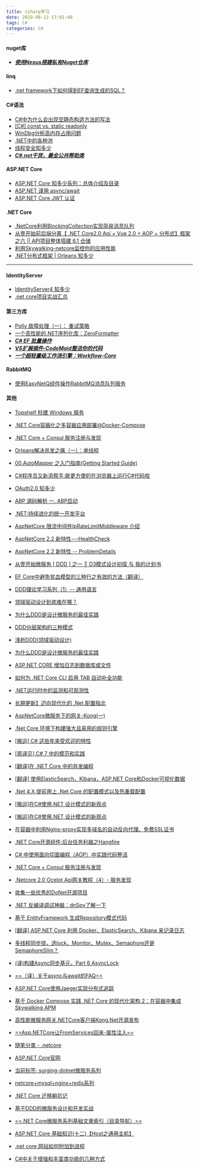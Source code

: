 ```yaml
---
title: csharp学习
date: 2019-08-13 17:01:40
tags: C#
categories: C#
---
```

#### nuget库
- [***使用Nexus搭建私有Nuget仓库***](https://www.cnblogs.com/Erik_Xu/p/9211471.html)
#### linq
- [.net framework下如何得到EF查询生成的SQL？](https://www.cnblogs.com/chengxiaohui/articles/2091942.html)
#### C#语法
- [C#中为什么会出现空静态构造方法的写法](https://www.jianshu.com/p/5d9656637ca0?utm_campaign=hugo&utm_medium=reader_share&utm_content=note&utm_source=weixin-friends)
- [[C#] const vs. static readonly](https://www.jianshu.com/p/62578c8faa52?utm_campaign=hugo&utm_medium=reader_share&utm_content=note&utm_source=weixin-friends)
- [WinDbg分析高内存占用问题](https://www.jianshu.com/p/af2fcbc35331?utm_campaign=hugo&utm_medium=reader_share&utm_content=note&utm_source=weixin-friends)
- [.NET中的各种池](https://www.jianshu.com/p/eb76ee348496?utm_campaign=hugo&utm_medium=reader_share&utm_content=note&utm_source=weixin-friends)
- [线程安全知多少](https://www.jianshu.com/p/a1dda5c0ae78?utm_campaign=hugo&utm_medium=reader_share&utm_content=note&utm_source=weixin-friends)
- [***C#.net干货，最全公共帮助类***](https://www.jianshu.com/p/71c5d555ae2d?utm_campaign=hugo&utm_medium=reader_share&utm_content=note&utm_source=weixin-friends)
#### ASP.NET Core
- [ASP.NET Core 知多少系列：总体介绍及目录](https://www.jianshu.com/p/a30fbf5b8a96)
- [ASP.NET 谨用 async/await](https://www.jianshu.com/p/33fe0b5f19c1?utm_campaign=hugo&utm_medium=reader_share&utm_content=note&utm_source=weixin-friends)
- [ASP.NET Core JWT 认证](https://www.jianshu.com/p/be936f1fba95?utm_campaign=hugo&utm_medium=reader_share&utm_content=note&utm_source=weixin-friends)
#### .NET Core
- [.NetCore利用BlockingCollection实现简易消息队列](https://www.jianshu.com/p/5c0cd3424574?utm_campaign=hugo&utm_medium=reader_share&utm_content=note&utm_source=weixin-friends)
- [从壹开始前后端分离【 .NET Core2.0 Api + Vue 2.0 + AOP + 分布式】框架之六 || API项目整体搭建 6.1 仓储](https://www.jianshu.com/p/260f41612a8c?utm_campaign=hugo&utm_medium=reader_share&utm_content=note&utm_source=weixin-friends)
- [利用Skywalking-netcore监控你的应用性能](https://www.jianshu.com/p/3ddd986c7581?utm_campaign=hugo&utm_medium=reader_share&utm_content=note&utm_source=weixin-friends)
- [.NET分布式框架 | Orleans 知多少](https://www.jianshu.com/p/116da07c8469?utm_campaign=hugo&utm_medium=reader_share&utm_content=note&utm_source=weixin-friends)
---
#### IdentityServer
- [IdentityServer4 知多少](https://www.jianshu.com/p/56b577d8f786?utm_campaign=hugo&utm_medium=reader_share&utm_content=note&utm_source=weixin-friends)
- [.net core项目实战汇总](https://www.jianshu.com/p/7e4fc6b05411?utm_campaign=hugo&utm_medium=reader_share&utm_content=note&utm_source=weixin-friends)
#### 第三方库
- [Polly 故障处理（一）： 重试策略](https://www.jianshu.com/p/7be8cd1152a3?utm_campaign=hugo&utm_medium=reader_share&utm_content=note&utm_source=weixin-friends)
- [一个高性能的.NET序列化库：ZeroFormatter](https://www.jianshu.com/p/87aa4277e515?utm_campaign=hugo&utm_medium=reader_share&utm_content=note&utm_source=weixin-friends)
- [***C# EF 批量操作***](https://www.jianshu.com/p/dff3c684a0e4?utm_campaign=hugo&utm_medium=reader_share&utm_content=note&utm_source=weixin-friends)
- [***VS扩展插件-CodeMaid整洁你的代码***](https://www.jianshu.com/p/df7e85f02071?utm_campaign=hugo&utm_medium=reader_share&utm_content=note&utm_source=weixin-friends)
- [***一个超轻量级工作流引擎：Workflow-Core***](https://mp.weixin.qq.com/s?__biz=MzA4NzQzNTg4Ng==&mid=2651729407&idx=1&sn=8e6065851bcf48142047817521694532&chksm=8bc3f2febcb47be89e67da7f07076f71d9c3e7dc7aeb39647c4c1ae907f1f07b7bdda6b20cd8&mpshare=1&scene=1&srcid=&key=e8b343f779d182b959669407da52b93b2a8477e7aa54e7a67127c17147ba6bcc8e161c96317a846326392f9104abd8db1887eea9d123de07575fb7e72c687ac78c6afb0224f9302bc8c7bd4e30633f1b&ascene=1&uin=MzE3NjE2NTk5MA%3D%3D&devicetype=Windows+10&version=62060833&lang=zh_CN&pass_ticket=2taP6g9FalzPw0k8J%2Ba4X7JdMqxweFsd5AdpjKIoFQlE6wUpZVdtj3Z11%2BJwZpP%2F)
<!--more-->
#### RabbitMQ
- [使用EasyNetQ组件操作RabbitMQ消息队列服务](https://www.jianshu.com/p/bba32c82565c?utm_campaign=hugo&utm_medium=reader_share&utm_content=note&utm_source=weixin-friends)
#### 其他
- [Topshelf 秒建 Windows 服务](https://www.jianshu.com/p/f2365e7b439c?utm_campaign=hugo&utm_medium=reader_share&utm_content=note&utm_source=weixin-friends)
- [.NET Core容器化之多容器应用部署@Docker-Compose](https://www.jianshu.com/p/1cf84a27de0f?utm_campaign=hugo&utm_medium=reader_share&utm_content=note&utm_source=weixin-friends)

- [.NET Core + Consul 服务注册与发现](https://www.jianshu.com/p/4aaaee6e9ce1?utm_campaign=hugo&utm_medium=reader_share&utm_content=note&utm_source=weixin-friends)
- [Orleans解决并发之痛（一）：单线程](https://www.jianshu.com/p/141ea382d242?utm_campaign=hugo&utm_medium=reader_share&utm_content=note&utm_source=weixin-friends)
- [00.AutoMapper 之入门指南(Getting Started Guide)](https://www.jianshu.com/p/29ee5a94c1d9)
- [C#程序员又新添帮手:能更方便的在浏览器上运行C#代码啦](https://www.jianshu.com/p/d3cd461ca922?utm_campaign=hugo&utm_medium=reader_share&utm_content=note&utm_source=weixin-friends)

- [OAuth2.0 知多少](https://www.jianshu.com/p/a57bda33e992?utm_campaign=hugo&utm_medium=reader_share&utm_content=note&utm_source=weixin-friends)
- [ABP 源码解析 一. ABP启动](https://www.jianshu.com/p/8a25695e3c6c?utm_campaign=hugo&utm_medium=reader_share&utm_content=note&utm_source=weixin-friends)
- [.NET:持续进化的统一开发平台](https://www.jianshu.com/p/83261925a531?utm_campaign=hugo&utm_medium=reader_share&utm_content=note&utm_source=weixin-friends)
- [AspNetCore 限流中间件IpRateLimitMiddleware 介绍](https://www.jianshu.com/p/7c52ab7eb73f?utm_campaign=hugo&utm_medium=reader_share&utm_content=note&utm_source=weixin-friends)
- [AspNetCore 2.2 新特性---HealthCheck](https://www.jianshu.com/p/6fa0a8be8758?utm_campaign=hugo&utm_medium=reader_share&utm_content=note&utm_source=weixin-friends)
- [AspNetCore 2.2 新特性 -- ProblemDetails](https://www.jianshu.com/p/f8a39853d5f0?utm_campaign=hugo&utm_medium=reader_share&utm_content=note&utm_source=weixin-friends)
- [从壹开始微服务 [ DDD ] 之一 ║ D3模式设计初探 与 我的计划书](https://www.jianshu.com/p/0e743861cef6?utm_campaign=hugo&utm_medium=reader_share&utm_content=note&utm_source=weixin-friends)
- [EF Core中避免贫血模型的三种行之有效的方法（翻译）](https://www.jianshu.com/p/c3268e57d382?utm_campaign=hugo&utm_medium=reader_share&utm_content=note&utm_source=weixin-friends)
- [DDD理论学习系列（1）-- 通用语言](https://www.jianshu.com/p/ec729b949a1c?utm_campaign=hugo&utm_medium=reader_share&utm_content=note&utm_source=weixin-friends)
- [领域驱动设计到底难在哪？](https://www.jianshu.com/p/ab80cb9f307c?utm_campaign=hugo&utm_medium=reader_share&utm_content=note&utm_source=weixin-friends)
- [为什么DDD是设计微服务的最佳实践](https://www.jianshu.com/p/e1b32a5ee91c?utm_campaign=hugo&utm_medium=reader_share&utm_content=note&utm_source=weixin-friends)
- [DDD分层架构的三种模式](https://www.jianshu.com/p/a775836c7e25?utm_campaign=hugo&utm_medium=reader_share&utm_content=note&utm_source=weixin-friends)
- [浅析DDD(领域驱动设计)](https://www.jianshu.com/p/b6ec06d6b594?utm_campaign=hugo&utm_medium=reader_share&utm_content=note&utm_source=weixin-friends)
- [为什么DDD是设计微服务的最佳实践](https://www.jianshu.com/p/e1b32a5ee91c?utm_campaign=hugo&utm_medium=reader_share&utm_content=note&utm_source=weixin-friends)
- [ASP.NET CORE 增加日志到数据库或文件](https://www.jianshu.com/p/f34314388cc3?utm_campaign=hugo&utm_medium=reader_share&utm_content=note&utm_source=weixin-friends)
- [如何为 .NET Core CLI 启用 TAB 自动补全功能](https://www.jianshu.com/p/bc96281b4b56?utm_campaign=hugo&utm_medium=reader_share&utm_content=note&utm_source=weixin-friends)
- [.NET运行时中的监测和可观测性](https://www.jianshu.com/p/31629a1d880a?utm_campaign=hugo&utm_medium=reader_share&utm_content=note&utm_source=weixin-friends)
- [长期更新】迈向现代化的 .Net 配置指北](https://www.jianshu.com/p/5b87ead6ec3c?utm_campaign=hugo&utm_medium=reader_share&utm_content=note&utm_source=weixin-friends)
- [AspNetCore微服务下的网关-Kong(一)](https://www.jianshu.com/p/5b33111130b1?utm_campaign=hugo&utm_medium=reader_share&utm_content=note&utm_source=weixin-friends)
- [.Net Core 环境下构建强大且易用的规则引擎](https://www.jianshu.com/p/301ee544c1f0?utm_campaign=hugo&utm_medium=reader_share&utm_content=note&utm_source=weixin-friends)
- [[搬运] C# 这些年来受欢迎的特性](https://www.jianshu.com/p/59d445d38ad1?utm_campaign=hugo&utm_medium=reader_share&utm_content=note&utm_source=weixin-friends)
- [[周译见] C# 7 中的模范和实践](https://www.jianshu.com/p/d24c9b9ed805?utm_campaign=hugo&utm_medium=reader_share&utm_content=note&utm_source=weixin-friends)
- [[翻译]在 .NET Core 中的并发编程](https://www.jianshu.com/p/c6ba98367f5e?utm_campaign=hugo&utm_medium=reader_share&utm_content=note&utm_source=weixin-friends)
- [[翻译] 使用ElasticSearch，Kibana，ASP.NET Core和Docker可视化数据](https://www.jianshu.com/p/e5cf72a6c0c5?utm_campaign=hugo&utm_medium=reader_share&utm_content=note&utm_source=weixin-friends)
- [.Net 4.X 提前用上 .Net Core 的配置模式以及热重载配置](https://www.jianshu.com/p/c20beafc2ba4?utm_campaign=hugo&utm_medium=reader_share&utm_content=note&utm_source=weixin-friends)
- [[搬运]在C#使用.NET 设计模式的新观点](https://www.jianshu.com/p/6675708001d6?utm_campaign=hugo&utm_medium=reader_share&utm_content=note&utm_source=weixin-friends)
- [[搬运]在C#使用.NET 设计模式的新观点](https://www.jianshu.com/p/6675708001d6?utm_campaign=hugo&utm_medium=reader_share&utm_content=note&utm_source=weixin-friends)
- [在容器中利用Nginx-proxy实现多域名的自动反向代理、免费SSL证书](https://www.jianshu.com/p/2c6fd9e43aa7?utm_campaign=hugo&utm_medium=reader_share&utm_content=note&utm_source=weixin-friends)
- [.NET Core开源组件:后台任务利器之Hangfire](https://www.jianshu.com/p/3657496e5b0c?utm_campaign=hugo&utm_medium=reader_share&utm_content=note&utm_source=weixin-friends)
- [C# 中使用面向切面编程（AOP）中实践代码整洁](https://www.jianshu.com/p/550727589ced?utm_campaign=hugo&utm_medium=reader_share&utm_content=note&utm_source=weixin-friends)
- [.NET Core + Consul 服务注册与发现](https://www.jianshu.com/p/4aaaee6e9ce1?utm_campaign=hugo&utm_medium=reader_share&utm_content=note&utm_source=weixin-friends)
- [.Netcore 2.0 Ocelot Api网关教程（4）- 服务发现](https://www.jianshu.com/p/05a1bf2545a0?utm_campaign=hugo&utm_medium=reader_share&utm_content=note&utm_source=weixin-friends)
- [收集一些优秀的DoNet开源项目](https://www.jianshu.com/p/0ba213eba0af?utm_campaign=hugo&utm_medium=reader_share&utm_content=note&utm_source=weixin-friends)

- [.NET 反编译调试神器：dnSpy了解一下](https://www.jianshu.com/p/79171da13c99?utm_campaign=hugo&utm_medium=reader_share&utm_content=note&utm_source=weixin-friends)
- [基于 EntityFramework 生成Repository模式代码](https://www.jianshu.com/p/b5b12172c698?utm_campaign=hugo&utm_medium=reader_share&utm_content=note&utm_source=weixin-friends)
- [[翻译] ASP.NET Core 利用 Docker、ElasticSearch、Kibana 来记录日志](https://www.jianshu.com/p/90741cd9350f?utm_campaign=hugo&utm_medium=reader_share&utm_content=note&utm_source=weixin-friends)

- [多线程同步锁，选lock、Monitor、Mutex、Semaphore还是SemaphoreSlim？](https://blog.csdn.net/TonShine/article/details/88601761)
- [(译)构建Async同步基元，Part 6 AsyncLock](https://blog.csdn.net/weixin_33749131/article/details/85536112)
- [==（译）关于async与await的FAQ==](https://www.cnblogs.com/heyuquan/archive/2012/11/30/2795859.html)
- [ASP.NET Core使用Jaeger实现分布式追踪](https://mp.weixin.qq.com/s?__biz=MzAwNTMxMzg1MA==&mid=2654074601&idx=1&sn=21ed37da8c7a62cf000e92ef04ed22b5&chksm=80dbd2bcb7ac5baa04470ff20e8caeb4061b1e6fbbca3904f5110a3fcf56a30ac1912a5ff08c&mpshare=1&scene=1&srcid=0708rPmfW0JcjlkiI2GHsYp7&key=a1f36ea036ec35015cc163be38f38d7aade5af04149e7d131e4c8c6f4b0c6ffb038fabda2387582628692021d55ec58124737ff9385bfb22ae1c759020cb1c571c2c158218086d2d0cd5ca1c0154dc1b&ascene=1&uin=MzE3NjE2NTk5MA%3D%3D&devicetype=Windows+10&version=62060833&lang=zh_CN&pass_ticket=X566ATEkkxevEFO07UzgIWnudEIPSm%2FEqt1eL13IzUPo%2FWrTjZagZ2mS9mY7rbQv)
- [基于 Docker Compose 实践 .NET Core 的现代化架构 2：在容器中集成 Skywalking APM](https://mp.weixin.qq.com/s?__biz=MzAwNTMxMzg1MA==&mid=2654075646&idx=1&sn=7f3e406b330c8ebc8137b22c9bd2c841&chksm=80dbdeabb7ac57bd1596aec927ba205998dc0ece3aaef2c1573d7a3a42660dda9b4df477676f&mpshare=1&scene=1&srcid=&key=5d2b73313be61eb13a665cd97c060d1b2cff39e90525c2c4fa546b1061a960dbdb36b174112c0189e1d0526ff9ca59a4915d8c13089e441d8072baa7ef8f622c286a2de70161c3bbea2de74417dfa4de&ascene=1&uin=MzE3NjE2NTk5MA%3D%3D&devicetype=Windows+10&version=62060833&lang=zh_CN&pass_ticket=Zl2KwbUiLFNYJop%2F2cCNBkC6lY3DbZ%2BkUNKCOw6zTA5UdscsE5xGtIEF0BsyU6m7)
- [高性能微服务网关.NETCore客户端Kong.Net开源发布](https://www.cnblogs.com/viter/p/11142940.html)
- [==Asp.NETCore让FromServices回来-属性注入==](https://www.cnblogs.com/viter/p/11085318.html)
- [随笔分类 - .netcore](https://www.cnblogs.com/viter/category/1294247.html)
- [ASP.NET Core官网](https://docs.microsoft.com/zh-cn/aspnet/#pivot=core&panel=core_overview)
- [当前标签: surging-dotnet微服务系列](https://www.cnblogs.com/fanliang11/tag/surging/)
- [netcore+mysql+nginx+redis系列](https://www.cnblogs.com/MrHSR/category/1368488.html)
- [.NET Core 迁移躺坑记](https://www.cnblogs.com/leolaw/p/10740678.html)

- [基于DDD的微服务设计和开发实战](https://www.jianshu.com/p/b5abfb3cc0ce?utm_campaign=hugo&utm_medium=reader_share&utm_content=note&utm_source=weixin-friends)
- [==.NET Core微服务系列基础文章索引（目录导航）==](https://mp.weixin.qq.com/s?__biz=MzA4NzQzNTg4Ng==&mid=504245405&idx=1&sn=99b68464d84664b66e5ce3b07d723058&chksm=0bc3f39c3cb47a8aae9b8742dd427b8b75ed31c3c630b2c73bc0393159027362473aa411af75&mpshare=1&scene=1&srcid=&key=e8b343f779d182b92708d0de00ce242338a52e74ca4275080d6dd99582b018f968ce814ad1931b2c8d163b672bd09790bbb631a1d917935478b0fdcc8d7a5098626a26695f2d095bd132c95d13fdde68&ascene=1&uin=MzE3NjE2NTk5MA%3D%3D&devicetype=Windows+10&version=62060833&lang=zh_CN&pass_ticket=2taP6g9FalzPw0k8J%2Ba4X7JdMqxweFsd5AdpjKIoFQlE6wUpZVdtj3Z11%2BJwZpP%2F)
- [ASP.NET Core 基础知识(十二)【Host之通用主机】](https://blog.csdn.net/WuLex/article/details/87625254)
- [.net core 网站如何附加到进程](https://blog.csdn.net/yenange/article/details/81591534)
- [C#中关于增强和丰富类功能的几种方式](https://mp.weixin.qq.com/s?__biz=MzU4Mjc4NzgyOQ==&mid=2247483947&idx=1&sn=1145cd07c9174d844fe4084680953676&chksm=fdb3b5b1cac43ca761b4153fa4fc13498da25c1819761e55c1440e32e8a0ebe25c3165c62129&mpshare=1&scene=1&srcid=&key=7f1d049d633b1d6790a4e597a8aea4e122e0cc1d207ba01587053fc0efe34bf364f05fdc11c15b5caede8b3828e2477e5991532358446f05d6c4c8ab96608bce69db2dc32348c2f8fcc63e48c4ca128c&ascene=1&uin=MzE3NjE2NTk5MA%3D%3D&devicetype=Windows+10&version=62060833&lang=zh_CN&pass_ticket=AzZb101TeODGUmp69Es8otwADNof806OuHAvt8MulHpa%2BcPqtd%2B5V36UE7yj5CYa)
